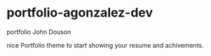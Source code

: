 # portfolio-agonzalez-dev
 portfolio John Douson

 nice Portfolio theme to start showing your resume and achivements. 
